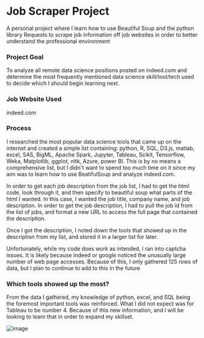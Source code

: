 # Job Scraper Project
A personal project where I learn how to use Beautiful Soup and the python library Requests to scrape job information off job websites in order to better understand the professional environment

### Project Goal
To analyze all remote data science positions posted on indeed.com and determine the most frequently mentioned data science skill/tool/tech used to decide which I should begin learning next.

### Job Website Used
indeed.com

### Process
I researched the most popular data science tools that came up on the internet and created a simple list containing: python, R, SQL, D3.js, matlab, excel, SAS, BigML, Apache Spark, Jupyter, Tableau, Scikit, Tensorflow, Weka, Matplotlib, ggplot, nltk, Azure, power BI. This is by no means a comprehensive list, but I didn't want to spend too much time on it since my aim was to learn how to use BeatifulSoup and analyze indeed.com.

In order to get each job description from the job list, I had to get the html code, look through it, and then specify to beautiful soup what parts of the html I wanted. In this case, I wanted the job title, company name, and job description. In order to get the job description, I had to pull the job id from the list of jobs, and format a new URL to access the full page that contained the description.

Once I got the description, I noted down the tools that showed up in the description from my list, and stored it in a larger list for later.

Unfortunately, while my code does work as intended, I ran into captcha issues. It is likely because indeed or google noticed the unusually large number of web page accesses. Because of this, I only gathered 125 rows of data, but I plan to continue to add to this in the future

### Which tools showed up the most?
From the data I gathered, my knowledge of python, excel, and SQL being the foremost important tools was reinforced. What I did not expect was for Tableau to be number 4. Because of this new information, and I will be looking to learn that in order to expand my skillset.

![image](https://user-images.githubusercontent.com/42819771/121846272-580c2700-cd19-11eb-87c4-db1b2590ac6d.png)
